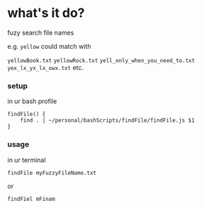 # what's it do?

fuzy search file names

e.g. `yellow` could match with

`yellowBook.txt`
`yellowRock.txt`
`yell_only_when_you_need_to.txt`
`yex_lx_yx_lx_owx.txt`
etc.

### setup

in ur bash profile

```
findFile() {
    find . | ~/personal/bashScripts/findFile/findFile.js $1
}
```

### usage

in ur terminal

`findFile myFuzzyFileName.txt`

or

`findFiel mFinam`
